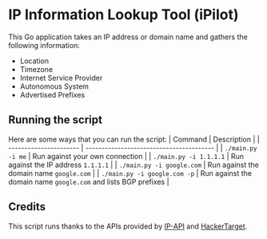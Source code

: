 # IP Information Lookup Tool (iPilot)

This Go application takes an IP address or domain name and gathers the following information:
- Location
- Timezone
- Internet Service Provider
- Autonomous System
- Advertised Prefixes

## Running the script
Here are some ways that you can run the script:
| Command                | Description                              |
| ---------------------- | ---------------------------------------- |
| `./main.py -i me`         | Run against your own connection          |
| `./main.py -i 1.1.1.1`    | Run against the IP address `1.1.1.1`     |
| `./main.py -i google.com` | Run against the domain name `google.com` |
| `./main.py -i google.com -p` | Run against the domain name `google.com` and lists BGP prefixes |

## Credits
This script runs thanks to the APIs provided by [IP-API](http://ip-api.com) and [HackerTarget](https://hackertarget.com/as-ip-lookup).
